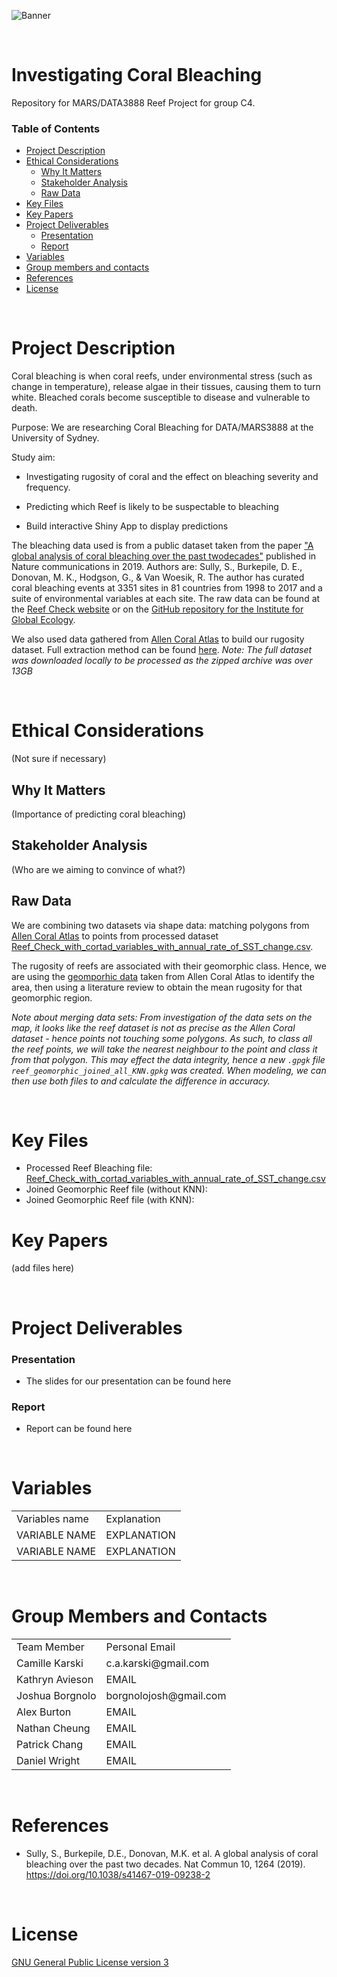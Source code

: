 <!-- Add banner here -->
![Banner](https://github.com/camille-alice/MARS_DATA3888_reefC4/blob/main/ReefC4_banner.png)
<!-- Contacts -->

&nbsp; 

# Investigating Coral Bleaching 

Repository for MARS/DATA3888 Reef Project for group C4. 

### Table of Contents

- [Project Description](#project-description)
- [Ethical Considerations](#ethical-considerations)
    - [Why It Matters](#why-it-matters)
    - [Stakeholder Analysis](#stakeholder-analysis)
    - [Raw Data](#raw-data)
- [Key Files](#key-files)
- [Key Papers](#key-papers)
- [Project Deliverables](#project-deliverables)
    - [Presentation](#presentation)
    - [Report](#report)
- [Variables](#variables)
- [Group members and contacts](#group-members-and-contacts)
- [References](#references)
- [License](#license)

&nbsp;



# Project Description

Coral bleaching is when coral reefs, under environmental stress (such as change in temperature), release algae in their tissues, causing them to turn white. Bleached corals become susceptible to disease and vulnerable to death.

Purpose: We are researching Coral Bleaching for DATA/MARS3888 at the University of Sydney.

Study aim:

- Investigating rugosity of coral and the effect on bleaching severity and frequency. 

- Predicting which Reef is likely to be suspectable to bleaching

- Build interactive Shiny App to display predictions 

The bleaching data used is from a public dataset taken from the paper ["A global analysis of coral bleaching over the past twodecades"](https://doi.org/10.1038/s41467-019-09238-2) published in Nature communications in 2019. Authors are: Sully, S., Burkepile, D. E., Donovan, M. K., Hodgson, G., & Van Woesik, R. The author has curated coral bleaching events at 3351 sites in 81 countries from 1998 to 2017 and a suite of environmental variables at each site. The raw data can be found at the [Reef Check website](reefcheck.org) or on the [GitHub repository for the Institute for Global Ecology](https://github.com/InstituteForGlobalEcology/Coral-bleaching-a-global-analysis-of-the-past-two-decades).

We also used data gathered from [Allen Coral Atlas](https://allencoralatlas.org/atlas/) to build our rugosity dataset. Full extraction method can be found [here](https://github.com/camille-alice/MARS_DATA3888_reefC4/blob/main/camille_ida.Rmd). *Note: The full dataset was downloaded locally to be processed as the zipped archive was over 13GB* 

&nbsp; 
# Ethical Considerations

(Not sure if necessary) 

## Why It Matters

(Importance of predicting coral bleaching) 


## Stakeholder Analysis

(Who are we aiming to convince of what?) 

## Raw Data

We are combining two datasets via shape data: matching polygons from [Allen Coral Atlas](https://allencoralatlas.org/atlas) to points from processed dataset [Reef_Check_with_cortad_variables_with_annual_rate_of_SST_change.csv](https://github.com/InstituteForGlobalEcology/Coral-bleaching-a-global-analysis-of-the-past-two-decades/blob/master/Reef_Check_with_cortad_variables_with_annual_rate_of_SST_change.csv). 

The rugosity of reefs are associated with their geomorphic class. Hence, we are using the [geomporhic data](https://storage.googleapis.com/coral-atlas-static-files/download-package-materials/Class-Descriptions-Geomorphic-Maps-v3.pdf) taken from Allen Coral Atlas to identify the area, then using a literature review to obtain the mean rugosity for that geomorphic region. 

*Note about merging data sets: From investigation of the data sets on the map, it looks like the reef dataset is not as precise as the Allen Coral dataset - hence points not touching some polygons. As such, to class all the reef points, we will take the nearest neighbour to the point and class it from that polygon. This may effect the data integrity, hence a new `.gpgk` file `reef_geomorphic_joined_all_KNN.gpkg` was created. When modeling, we can then use both files to and calculate the difference in accuracy.* 

<!-- Add buttons here -->



&nbsp;
# Key Files

* Processed Reef Bleaching file: [Reef_Check_with_cortad_variables_with_annual_rate_of_SST_change.csv](https://github.com/camille-alice/MARS_DATA3888_reefC4/blob/main/Data/Reef_Check_with_cortad_variables_with_annual_rate_of_SST_change.csv)
* Joined Geomorphic Reef file (without KNN): 
* Joined Geomorphic Reef file (with KNN): 

# Key Papers 

(add files here)

&nbsp;

# Project Deliverables

### Presentation

- The slides for our presentation can be found here

### Report

- Report can be found here 

&nbsp;

# Variables

<table>
    <tr>
        <td>Variables name</td>
        <td>Explanation</td>
    </tr>
    <tr>
        <td>VARIABLE NAME</td>
        <td>EXPLANATION</td>
    </tr>
    <tr>
        <td>VARIABLE NAME</td>
        <td>EXPLANATION</td>
    </tr>
    
</table>

&nbsp;

# Group Members and Contacts

 <table>
       <tr>
           <td> Team Member </td>
           <td> Personal Email </td>
        </tr>
        <tr>
            <td> Camille Karski </td>
            <td> c.a.karski@gmail.com </td>
        </tr>
        <tr>
            <td> Kathryn Avieson </td>
            <td> EMAIL </td>
        </tr>
        <tr>
            <td> Joshua Borgnolo </td>
            <td> borgnolojosh@gmail.com </td>
        </tr>
        <tr>
            <td> Alex Burton </td>
            <td> EMAIL </td>
        </tr>
        <tr>
            <td> Nathan Cheung </td>
            <td> EMAIL </td>
        </tr>
        <tr>
            <td> Patrick Chang </td>
            <td> EMAIL </td>
        </tr>
        <tr>
            <td> Daniel Wright </td>
            <td> EMAIL </td>
        </tr>
 </table>
 
&nbsp;

# References

- Sully, S., Burkepile, D.E., Donovan, M.K. et al. A global analysis of coral bleaching over the past two decades. Nat Commun 10, 1264 (2019). https://doi.org/10.1038/s41467-019-09238-2

&nbsp;

# License

[GNU General Public License version 3](https://opensource.org/licenses/GPL-3.0)
